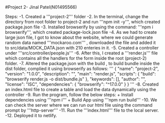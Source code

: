 #Project 2- Jinal Patel(N01495566)

Steps: 
-1. Created a '''project-2''' folder
-2. In the terminal, change the directory from root folder to project-2 and run '''npm init -y''', which created package.json file
-3. Installed browserify by using the command: '''npm i browserify''', which created package-lock.json file
-4. As we had to create large json file, I got to know about the website, where we could generate random data named '''mockaroo.com''' , downloaded the file and added it to src/data/MOCK_DATA.json with 210 enteries in it.
-5. Created a controller under '''src/controller/people.js''' 
-6. After this, I created a '''render.js''' file which contains all the handlers for the form inside the root (project-2) folder.
-7. Altered the package.json with the build , to build bundle inside the dist folder, complied it using browserify as follows:
'''
{
  "name": "project-2",
  "version": "1.0.0",
  "description": "",
  "main": "render.js",
  "scripts": {
    "build": "browserify render.js -o dist/bundle.js"
  },
  "keywords": [],
  "author": "",
  "license": "ISC",
  "dependencies": {
    "browserify": "^17.0.0"
  }
}
'''
-8.  Created an index.html file to  create a table and load the data dynamically using the controller
-9. Run the program, follow the below steps: 
 	 + Install dependencies using '''npm i'''
	 + Build App using '''npm run build'''
-10. We can check the server where we can run our html file using the command prompt by '''http-server'''
-11. Run the '''index.html''' file to the local server.
-12. Deployed it to netlify.
